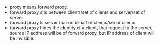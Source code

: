 - proxy means forward proxy.
- forward proxy sits between clients/set of clients and server/set of server.
- forward proxy is server that on behalf of clients/set of clients.
- forward proxy hides the identity of a client, that request to the server, source IP address will be of forward proxy, but IP address of client will be invisible.